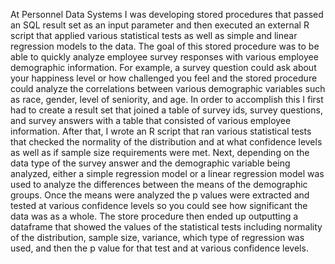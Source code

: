 At Personnel Data Systems I was developing stored procedures that passed an SQL result set as an input parameter and then executed an external R script that applied various statistical tests as well as simple and linear regression models to the data. The goal of this stored procedure was to be able to quickly analyze employee survey responses with various employee demographic information. For example, a survey question could ask about your happiness level or how challenged you feel and the stored procedure could analyze the correlations between various demographic variables such as race, gender, level of seniority, and age. In order to accomplish this I first had to create a result set that joined a table of survey ids, survey questions, and survey answers with a table that consisted of various employee information. After that, I wrote an R script that ran various statistical tests that checked the normality of the distribution and at what confidence levels as well as if sample size requirements were met. Next, depending on the data type of the survey answer and the demographic variable being analyzed, either a simple regression model or a linear regression model was used to analyze the differences between the means of the demographic groups. Once the means were analyzed the p values were extracted and tested at various confidence levels so you could see how significant the data was as a whole. The store procedure then ended up outputting a dataframe that showed the values of the statistical tests including normality of the distribution, sample size, variance, which type of regression was used, and then the p value for that test and at various confidence levels. 

